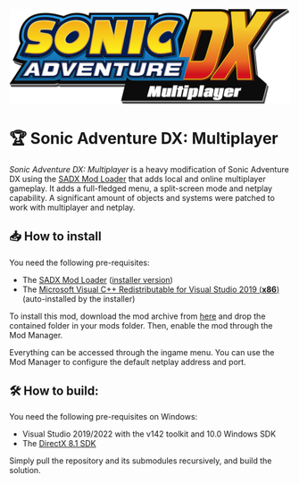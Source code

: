 ![The Sonic Adventure DX logo with the "Director's Cut" text replaced with "Multiplayer"](/docs/images/logo.png)

# 🏆 Sonic Adventure DX: Multiplayer

*Sonic Adventure DX: Multiplayer* is a heavy modification of Sonic Adventure DX using the [SADX Mod Loader](https://github.com/X-Hax/sadx-mod-loader) that adds local and online multiplayer gameplay. It adds a full-fledged menu, a split-screen mode and netplay capability. A significant amount of objects and systems were patched to work with multiplayer and netplay.

## 📥 How to install

You need the following pre-requisites:
* The [SADX Mod Loader](https://github.com/X-Hax/sadx-mod-loader) ([installer version](https://sadxmodinstaller.unreliable.network/))
* The [Microsoft Visual C++ Redistributable for Visual Studio 2019 (**x86**)](https://aka.ms/vs/16/release/vc_redist.x86.exe) (auto-installed by the installer)

To install this mod, download the mod archive from [here](https://github.com/kellsnc/sadx-multiplayer/releases/latest) and drop the contained folder in your mods folder. Then, enable the mod through the Mod Manager.

Everything can be accessed through the ingame menu. You can use the Mod Manager to configure the default netplay address and port.

## 🛠 How to build:

You need the following pre-requisites on Windows:
* Visual Studio 2019/2022 with the v142 toolkit and 10.0 Windows SDK
* The [DirectX 8.1 SDK](https://archive.org/details/dx81sdk_full)

Simply pull the repository and its submodules recursively, and build the solution.
